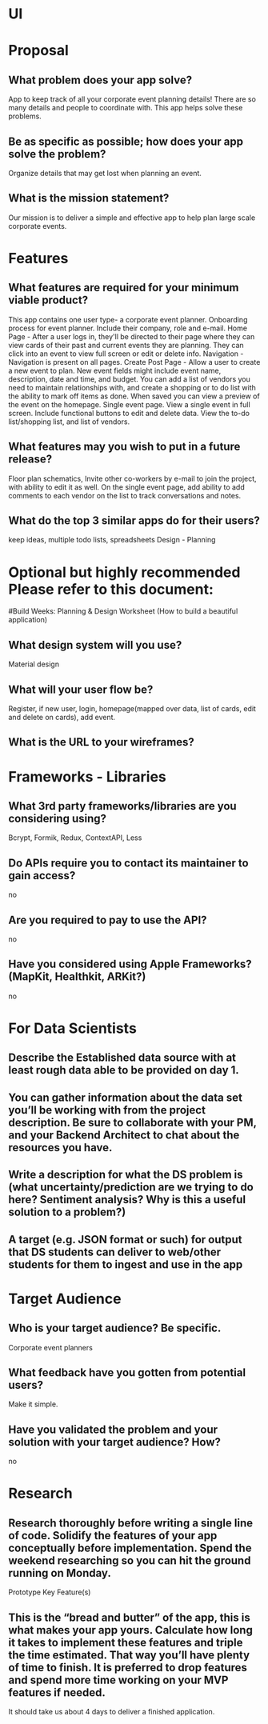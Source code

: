 # UI

# Proposal

## What problem does your app solve?
App to keep track of all your corporate event planning details! There are so many details and people to coordinate with. This app helps solve these problems.


## Be as specific as possible; how does your app solve the problem?
Organize details that may get lost when planning an event.


## What is the mission statement?
Our mission is to deliver a simple and effective app to help plan large scale corporate events.

# Features

## What features are required for your minimum viable product?
This app contains one user type- a corporate event planner.
Onboarding process for event planner. Include their company, role and e-mail.
Home Page - After a user logs in, they'll be directed to their page where they can view cards of their past and current events they are planning. They can click into an event to view full screen or edit or delete info.
Navigation - Navigation is present on all pages.
Create Post Page - Allow a user to create a new event to plan.  New event fields might include event name, description, date and time, and budget. You can add a list of vendors you need to maintain relationships with, and create a shopping or to do list with the ability to mark off items as done. When saved you can view a preview of the event on the homepage.
Single event page. View a single event in full screen. Include functional buttons to edit and delete data.  View the to-do list/shopping list, and list of vendors.


## What features may you wish to put in a future release?
Floor plan schematics, Invite other co-workers by e-mail to join the project, with ability to edit it as well. On the single event page, add ability to add comments to each vendor on the list to track conversations and notes.


## What do the top 3 similar apps do for their users?
keep ideas, multiple todo lists, spreadsheets
Design - Planning

# Optional but highly recommended Please refer to this document:
#Build Weeks: Planning & Design Worksheet (How to build a beautiful application)

## What design system will you use?
Material design


## What will your user flow be?
Register, if new user, login, homepage(mapped over data, list of cards, edit and delete on cards), add event. 


## What is the URL to your wireframes?



# Frameworks - Libraries

## What 3rd party frameworks/libraries are you considering using?
Bcrypt, Formik, Redux, ContextAPI, Less


## Do APIs require you to contact its maintainer to gain access?
no


## Are you required to pay to use the API?
no


## Have you considered using Apple Frameworks? (MapKit, Healthkit, ARKit?)
no

# For Data Scientists

## Describe the Established data source with at least rough data able to be provided on day 1.


## You can gather information about the data set you’ll be working with from the project description. Be sure to collaborate with your PM, and your Backend Architect to chat about the resources you have.


## Write a description for what the DS problem is (what uncertainty/prediction are we trying to do here? Sentiment analysis? Why is this a useful solution to a problem?)


## A target (e.g. JSON format or such) for output that DS students can deliver to web/other students for them to ingest and use in the app


# Target Audience

## Who is your target audience? Be specific.
Corporate event planners


## What feedback have you gotten from potential users?
Make it simple.


## Have you validated the problem and your solution with your target audience? How?
no


# Research

## Research thoroughly before writing a single line of code. Solidify the features of your app conceptually before implementation. Spend the weekend researching so you can hit the ground running on Monday.
Prototype Key Feature(s)

## This is the “bread and butter” of the app, this is what makes your app yours. Calculate how long it takes to implement these features and triple the time estimated. That way you’ll have plenty of time to finish. It is preferred to drop features and spend more time working on your MVP features if needed.
It should take us about 4 days to deliver a finished application.

